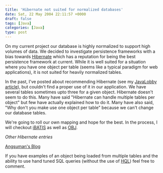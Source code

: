```yaml
---
title: 'Hibernate not suited for normalized databases'
date: Sat, 22 May 2004 22:11:57 +0000
draft: false
tags: [Java]
categories: [Java]
type: post
---
```


On my current project our database is highly normalized to support high volumes of data. We decided to investigate persistence frameworks with a bias towards [Hibernate](http://www.hibernate.org) which has a reputation for being the best persistence framework at current. While it is well suited for a situation where you have one object per table (seems like a typical paradigm for web applications), it is not suited for heavily normalized tables.

In the past, I've posted about recommending Hibernate (see my [JavaLobby](http://www.javalobby.org) [article](http://www.javalobby.org/thread.jspa?forumID=61&threadID=11370&start=0&mode=flat)), but couldn't find a proper use of it in our application. We have several tables sometimes upto three for a given object. Hibernate doesn't seem to do this. Many have said "Hibernate can handle multiple tables per object" but few have actually explained how to do it. Many have also said, "Why don't you make use one object per table" because we can't change our database tables.

We're going to roll our own mapping and hope for the best. In the process, I will checkout [iBATIS](http://www.ibatis.com) as well as [OBJ](http://db.apache.org/ojb/).

_Other Hibernate entries_

[Angsuman's Blog](http://blog.taragana.com/index.php?p=41)  

If you have examples of an object being loaded from multiple tables and the ability to use hand tuned SQL queries (without the use of [HQL](http://www.hibernate.org/hib_docs/reference/en/html/queryhql.html)) feel free to comment.